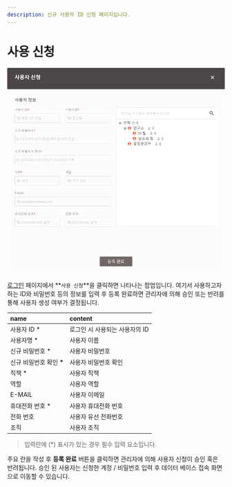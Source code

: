 ```yaml
---
description: 신규 사용자 ID 신청 페이지입니다.
---
```


# 사용 신청

![&#xC0AC;&#xC6A9;&#xC790; &#xC2E0;&#xCCAD;](../../.gitbook/assets/image%20%281%29.png)

 [로그인](./) 페이지에서 **`사용 신청`**을 클릭하면 나타나는 팝업입니다. 여기서 사용하고자 하는 ID와 비밀번호 등의 정보를 입력 후 등록 완료하면 관리자에 의해 승인 또는 반려를 통해 사용자 생성 여부가 결정됩니다. 

| name | content |
| :--- | :--- |
| 사용자 ID \* | 로그인 시 사용되는 사용자의 ID |
| 사용자명 \* | 사용자 이름 |
| 신규 비밀번호 \* | 사용자 비밀번호 |
| 신규 비밀번호 확인 **\*** | 사용자 비밀번호 확인  |
| 직책 \* | 사용자 직책 |
| 역할 | 사용자 역할  |
| E-MAIL | 사용자 이메일  |
| 휴대전화 번호 \* | 사용자 휴대전화 번호  |
| 전화 번호  | 사용자 유선 전화번호 |
| 조직  | 사용자 조직  |

> 입력란에 \(\*\) 표시가 있는 경우 필수 입력 요소입니다.

 주요 란을 작성 후 **등록 완료** 버튼을 클릭하면 관리자에 의해 사용자 신청이 승인 혹은 반려됩니다. 승인 된 사용자는 신청한 계정 / 비밀번호 입력 후 데이터 베이스 접속 화면으로 이동할 수 있습니다. 



